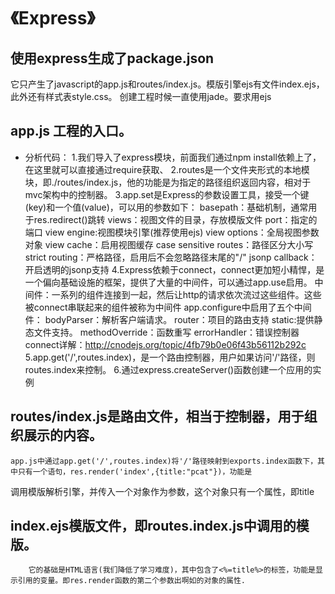 # 《Express》

## 使用express生成了package.json
它只产生了javascript的app.js和routes/index.js。模版引擎ejs有文件index.ejs，此外还有样式表style.css。
创建工程时候一直使用jade。要求用ejs

## app.js 工程的入口。
  - 分析代码：
      1.我们导入了express模块，前面我们通过npm install依赖上了，在这里就可以直接通过require获取、
      2.routes是一个文件夹形式的本地模块，即./routes/index.js，他的功能是为指定的路径组织返回内容，相对于mvc架构中的控制器。
      3.app.set是Express的参数设置工具，接受一个键(key)和一个值(value)，可以用的参数如下：
           basepath：基础机制，通常用于res.redirect()跳转
           views：视图文件的目录，存放模版文件
           port：指定的端口
           view engine:视图模块引擎(推荐使用ejs)
           view options：全局视图参数对象
           view cache：启用视图缓存
           case sensitive routes：路径区分大小写
           strict routing：严格路径，启用后不会忽略路径末尾的"/"
           jsonp callback：开启透明的jsonp支持
      4.Express依赖于connect，connect更加短小精悍，是一个偏向基础设施的框架，提供了大量的中间件，可以通过app.use启用。
         中间件：一系列的组件连接到一起，然后让http的请求依次流过这些组件。这些被connect串联起来的组件被称为中间件
         app.configure中启用了五个中间件：
            bodyParser：解析客户端请求。
            router：项目的路由支持
            static:提供静态文件支持。
            methodOverride：函数重写
            errorHandler：错误控制器
            connect详解：http://cnodejs.org/topic/4fb79b0e06f43b56112b292c
      5.app.get('/',routes.index)，是一个路由控制器，用户如果访问'/'路径，则routes.index来控制。
      6.通过express.createServer()函数创建一个应用的实例

## routes/index.js是路由文件，相当于控制器，用于组织展示的内容。
    app.js中通过app.get('/',routes.index)将'/'路径映射到exports.index函数下，其中只有一个语句，res.render('index',{title:"pcat"})，功能是
调用模版解析引擎，并传入一个对象作为参数，这个对象只有一个属性，即title

## index.ejs模版文件，即routes.index.js中调用的模版。
        它的基础是HTML语言(我们降低了学习难度)，其中包含了<%=title%>的标签，功能是显示引用的变量。即res.render函数的第二个参数出啊如的对象的属性.
 
